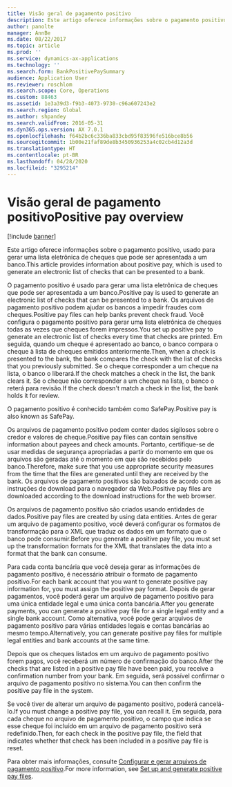 ```yaml
---
title: Visão geral de pagamento positivo
description: Este artigo oferece informações sobre o pagamento positivo, usado para gerar uma lista eletrônica de cheques que pode ser apresentada a um banco.
author: panolte
manager: AnnBe
ms.date: 08/22/2017
ms.topic: article
ms.prod: ''
ms.service: dynamics-ax-applications
ms.technology: ''
ms.search.form: BankPositivePaySummary
audience: Application User
ms.reviewer: roschlom
ms.search.scope: Core, Operations
ms.custom: 88463
ms.assetid: 1e3a39d3-f9b3-4073-9730-c96a607243e2
ms.search.region: Global
ms.author: shpandey
ms.search.validFrom: 2016-05-31
ms.dyn365.ops.version: AX 7.0.1
ms.openlocfilehash: f64b2bc6c336ba833cbd95f83596fe516bce8b56
ms.sourcegitcommit: 1b00e21faf89de8b3450936253a4c02cb4d12a3d
ms.translationtype: HT
ms.contentlocale: pt-BR
ms.lasthandoff: 04/28/2020
ms.locfileid: "3295214"
---
```

# <a name="positive-pay-overview"></a><span data-ttu-id="772fe-103">Visão geral de pagamento positivo</span><span class="sxs-lookup"><span data-stu-id="772fe-103">Positive pay overview</span></span>

[!include [banner](../includes/banner.md)]

<span data-ttu-id="772fe-104">Este artigo oferece informações sobre o pagamento positivo, usado para gerar uma lista eletrônica de cheques que pode ser apresentada a um banco.</span><span class="sxs-lookup"><span data-stu-id="772fe-104">This article provides information about positive pay, which is used to generate an electronic list of checks that can be presented to a bank.</span></span> 

<span data-ttu-id="772fe-105">O pagamento positivo é usado para gerar uma lista eletrônica de cheques que pode ser apresentada a um banco.</span><span class="sxs-lookup"><span data-stu-id="772fe-105">Positive pay is used to generate an electronic list of checks that can be presented to a bank.</span></span> <span data-ttu-id="772fe-106">Os arquivos de pagamento positivo podem ajudar os bancos a impedir fraudes com cheques.</span><span class="sxs-lookup"><span data-stu-id="772fe-106">Positive pay files can help banks prevent check fraud.</span></span> <span data-ttu-id="772fe-107">Você configura o pagamento positivo para gerar uma lista eletrônica de cheques todas as vezes que cheques forem impressos.</span><span class="sxs-lookup"><span data-stu-id="772fe-107">You set up positive pay to generate an electronic list of checks every time that checks are printed.</span></span> <span data-ttu-id="772fe-108">Em seguida, quando um cheque é apresentado ao banco, o banco compara o cheque à lista de cheques emitidos anteriormente.</span><span class="sxs-lookup"><span data-stu-id="772fe-108">Then, when a check is presented to the bank, the bank compares the check with the list of checks that you previously submitted.</span></span> <span data-ttu-id="772fe-109">Se o cheque corresponder a um cheque na lista, o banco o liberará.</span><span class="sxs-lookup"><span data-stu-id="772fe-109">If the check matches a check in the list, the bank clears it.</span></span> <span data-ttu-id="772fe-110">Se o cheque não corresponder a um cheque na lista, o banco o reterá para revisão.</span><span class="sxs-lookup"><span data-stu-id="772fe-110">If the check doesn't match a check in the list, the bank holds it for review.</span></span>

<span data-ttu-id="772fe-111">O pagamento positivo é conhecido também como SafePay.</span><span class="sxs-lookup"><span data-stu-id="772fe-111">Positive pay is also known as SafePay.</span></span> 

<span data-ttu-id="772fe-112">Os arquivos de pagamento positivo podem conter dados sigilosos sobre o credor e valores de cheque.</span><span class="sxs-lookup"><span data-stu-id="772fe-112">Positive pay files can contain sensitive information about payees and check amounts.</span></span> <span data-ttu-id="772fe-113">Portanto, certifique-se de usar medidas de segurança apropriadas a partir do momento em que os arquivos são geradas até o momento em que são recebidos pelo banco.</span><span class="sxs-lookup"><span data-stu-id="772fe-113">Therefore, make sure that you use appropriate security measures from the time that the files are generated until they are received by the bank.</span></span> <span data-ttu-id="772fe-114">Os arquivos de pagamento positivos são baixados de acordo com as instruções de download para o navegador da Web.</span><span class="sxs-lookup"><span data-stu-id="772fe-114">Positive pay files are downloaded according to the download instructions for the web browser.</span></span> 

<span data-ttu-id="772fe-115">Os arquivos de pagamento positivo são criados usando entidades de dados.</span><span class="sxs-lookup"><span data-stu-id="772fe-115">Positive pay files are created by using data entities.</span></span> <span data-ttu-id="772fe-116">Antes de gerar um arquivo de pagamento positivo, você deverá configurar os formatos de transformação para o XML que traduz os dados em um formato que o banco pode consumir.</span><span class="sxs-lookup"><span data-stu-id="772fe-116">Before you generate a positive pay file, you must set up the transformation formats for the XML that translates the data into a format that the bank can consume.</span></span> 

<span data-ttu-id="772fe-117">Para cada conta bancária que você deseja gerar as informações de pagamento positivo, é necessário atribuir o formato de pagamento positivo.</span><span class="sxs-lookup"><span data-stu-id="772fe-117">For each bank account that you want to generate positive pay information for, you must assign the positive pay format.</span></span> <span data-ttu-id="772fe-118">Depois de gerar pagamentos, você poderá gerar um arquivo de pagamento positivo para uma única entidade legal e uma única conta bancária.</span><span class="sxs-lookup"><span data-stu-id="772fe-118">After you generate payments, you can generate a positive pay file for a single legal entity and a single bank account.</span></span> <span data-ttu-id="772fe-119">Como alternativa, você pode gerar arquivos de pagamento positivo para várias entidades legais e contas bancárias ao mesmo tempo.</span><span class="sxs-lookup"><span data-stu-id="772fe-119">Alternatively, you can generate positive pay files for multiple legal entities and bank accounts at the same time.</span></span> 

<span data-ttu-id="772fe-120">Depois que os cheques listados em um arquivo de pagamento positivo forem pagos, você receberá um número de confirmação do banco.</span><span class="sxs-lookup"><span data-stu-id="772fe-120">After the checks that are listed in a positive pay file have been paid, you receive a confirmation number from your bank.</span></span> <span data-ttu-id="772fe-121">Em seguida, será possível confirmar o arquivo de pagamento positivo no sistema.</span><span class="sxs-lookup"><span data-stu-id="772fe-121">You can then confirm the positive pay file in the system.</span></span> 

<span data-ttu-id="772fe-122">Se você tiver de alterar um arquivo de pagamento positivo, poderá cancelá-lo.</span><span class="sxs-lookup"><span data-stu-id="772fe-122">If you must change a positive pay file, you can recall it.</span></span> <span data-ttu-id="772fe-123">Em seguida, para cada cheque no arquivo de pagamento positivo, o campo que indica se esse cheque foi incluído em um arquivo de pagamento positivo será redefinido.</span><span class="sxs-lookup"><span data-stu-id="772fe-123">Then, for each check in the positive pay file, the field that indicates whether that check has been included in a positive pay file is reset.</span></span>

<span data-ttu-id="772fe-124">Para obter mais informações, consulte [Configurar e gerar arquivos de pagamento positivo](set-up-generate-positive-pay-files.md).</span><span class="sxs-lookup"><span data-stu-id="772fe-124">For more information, see [Set up and generate positive pay files](set-up-generate-positive-pay-files.md).</span></span>



